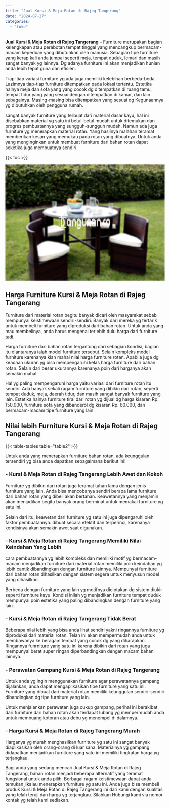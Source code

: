 ```yaml
---
title: "Jual Kursi & Meja Rotan di Rajeg Tangerang"
date: "2024-07-27"
categories: 
  - "toko"
---
```


**Jual Kursi & Meja Rotan di Rajeg Tangerang** – Furniture merupakan bagian kelengkapan atau perabotan tempat tinggal yang mencangkup bermacam-macam keperluan yang dibutuhkan oleh manusia. Sebagian tipe furniture yang kerap kali anda jumpai seperti meja, tempat duduk, lemari dan masih sangat banyak yg lainnya. Dg adanya furniture ini akan menjadikan hunian anda lebih tepat guna dan efisien.

Tiap-tiap variasi furniture yg ada juga memiliki kelebihan berbeda-beda. Lazimnya tiap-tiap furniture ditempatkan pada lokasi tertentu. Estetika halnya meja dan sofa yang yang cocok dg ditempatkan di ruang tamu, tempat tidur yang yang sesuai dengan ditempatkan di kamar, dan lain sebagainya. Masing-masing bisa ditempatkan yang sesuai dg Kegunaannya yg dibutuhkan oleh pengguna rumah.

sangat banyak furniture yang terbuat dari material dasar kayu, hal ini disebabkan material yg satu ini betul-betul mudah untuk ditemukan dan progres pembuatannya yang sungguh-sungguh mudah. Namun ada juga furniture yg menerapkan material rotan. Yang hasilnya malahan teramat memberikan kesan yang memukau pada rotan yang dibuatnya. Untuk anda yang menginginkan untuk membuat furniture dari bahan rotan dapat seketika juga membuatnya sendiri.

{{< toc >}}

![Jual Kursi & Meja Rotan di Rajeg Tangerang](/images/kursi-meja-rotan-murah53.png)

## Harga Furniture Kursi & Meja Rotan di Rajeg Tangerang

Furniture dari material rotan begitu banyak dicari oleh masyarakat sebab mempunyai keistimewaan sendiri-sendiri. Banyak dari mereka yg tertarik untuk membeli furniture yang diproduksi dari bahan rotan. Untuk anda yang mau membelinya, anda harus mengenal terlebih dulu harga dari furniture tadi.

Harga furniture dari bahan rotan tergantung dari sebagian kondisi, bagian itu diantaranya ialah model furniture tersebut. Selain kompleks model furniture karenanya kian mahal nilai harga furniture rotan. Apabila juga dg keadaan ukuran yg bisa mempengaruhi kelas harga furniture dari bahan rotan. Selain dari besar ukurannya karenanya poin dari harganya akan semakin mahal.

Hal yg paling mempengaruhi harga yaitu variasi dari furniture rotan itu sendiri. Ada banyak sekali ragam furniture yang dibikin dari rotan, seperti tempat duduk, meja, daerah tidur, dan masih sangat banyak furniture yang lain. Estetika halnya furniture tirai dari rotan yg dijual dg harga kisaran Rp. 150.000, furniture sofa yang dibanderol dg kisaran Rp. 60.000, dan bermacam-macam tipe furniture yang lain.

## Nilai lebih Furniture Kursi & Meja Rotan di Rajeg Tangerang

{{< table-tables table="table2" >}}

Untuk anda yang menerapkan furniture bahan rotan, ada keunggulan tersendiri yg bisa anda dapatkan sebagaimana berikut ini!

### \- Kursi & Meja Rotan di Rajeg Tangerang Lebih Awet dan Kokoh

Furniture yg dibikin dari rotan juga teramat tahan lama dengan jenis furniture yang lain. Anda bisa mencobanya sendiri berapa lama furniture dari bahan rotan yang dibeli akan bertahan. Keawetannya yang menjamin akan menjadikan begitu banyak orang berminat untuk memakai furniture yg satu ini.

Selain dari itu, keawetan dari furniture yg satu ini juga dipengaruhi oleh faktor pembuatannya. dibuat secara efektif dan terperinci, karenanya kondisinya akan semakin awet saat digunakan.

### \- Kursi & Meja Rotan di Rajeg Tangerang Memiliki Nilai Keindahan Yang Lebih

cara pembuatannya yg lebih kompleks dan memiliki motif yg bermacam-macam menjadikan furniture dari material rotan memiliki poin keindahan yg lebih cantik dibandingkan dengan furniture lainnya. Mempunyai furniture dari bahan rotan dihasilkan dengan sistem segera untuk menyusun model yang dihasilkan.

Berbeda dengan furniture yang lain yg motifnya diciptakan dg sistem diukir seperti furniture kayu. Kondisi inilah yg menjadikan furniture tempat duduk mempunyai poin estetika yang paling dibandingkan dengan furniture yang lain.

### \- Kursi & Meja Rotan di Rajeg Tangerang Tidak Berat

Beberapa nilai lebih yang bisa anda lihat sendiri yakni ringannya furniture yg diproduksi dari material rotan. Telah ini akan mempermudah anda untuk membawanya ke beragam tempat yang cocok dg yang diharapkan. Ringannya funrniture yang satu ini karena dibikin dari rotan yang juga mempunyai berat super ringan diperbandingkan dengan macam bahan lainnya.

### \- Perawatan Gampang Kursi & Meja Rotan di Rajeg Tangerang

Untuk anda yg ingin menggunakan furniture agar perawatannya gampang dijalankan, anda dapat mengaplikasikan tipe furniture yang satu ini. Furniture yang dibuat dari material rotan memiliki keunggulan sendiri-sendiri dibandingkan dg tipe furniture yang lain.

Untuk menjalankan perawatan juga cukup gampang, perihal ini berakibat dari furniture dari bahan rotan akan terdapat lubang yg mempermudah anda untuk membuang kotoran atau debu yg menempel di dalamnya.

### \- Harga Kursi & Meja Rotan di Rajeg Tangerang Murah

Harganya yg murah menghasilkan furniture yg satu ini sangat banyak diaplikasikan oleh orang-orang di luar sana. Materialnya yg gampang didapatkan menjadikan furniture yang satu ini memiliki tingkatan harga yg terjangkau.

Bagi anda yang sedang mencari Jual Kursi & Meja Rotan di Rajeg Tangerang, bahan rotan menjadi beberapa alternatif yang teramat fungsional untuk anda pilih. Berbagai ragam keistimewaan dapat anda temukan jikalau menerapkan furniture yg satu ini. Anda juga bisa membeli produk Kursi & Meja Rotan di Rajeg Tangerang ini dari kami dengan kualitas yang telah teruji dan harga yg terjangkau. Silahkan Hubungi kami via nomor kontak yg telah kami sediakan.
